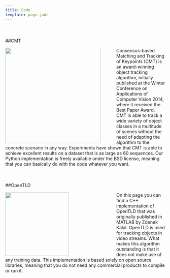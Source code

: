 ```yaml
---
title: Code
template: page.jade
---
```


<div style='margin-bottom: 50px' ></div>

##CMT

<div style='overflow: hidden; margin-bottom: 50px'>
<a href='/cmt'>
<img width='300px' style='float:left; margin-right: 50px' src='/cmt/voting.png' />
</a>
Consensus-based Matching and Tracking of Keypoints (CMT) is an award-winning object tracking algorithm, initially published at the Winter Conference on Applications of Computer Vision 2014,
where it received the Best Paper Award.
CMT is able to track a wide variety of object classes in a multitude of scenes
without the need of adapting the algorithm to the concrete scenario in any way.
Experiments have shown that CMT is able to achieve excellent results
on a dataset that is as large as 60 sequences.
Our Python implementation is freely available under the BSD license, meaning that you can basically do with the code whatever you want.
</div>

##OpenTLD

<div style='overflow: hidden'>
<a href='/tld'>
<img width='200px' style='float:left; margin: 0 150px 0 0' src='/tld/mf-00001.png' />
</a>
On this page you can find a C++ implementation of OpenTLD that was originally published in MATLAB by Zdenek Kalal. OpenTLD is used for
tracking objects in video streams. What makes this algorithm outstanding is that it does not make use of any training
data. This implementation is based solely on open source libraries, meaning that you do not need any commercial
products to compile or run it.
</div>
